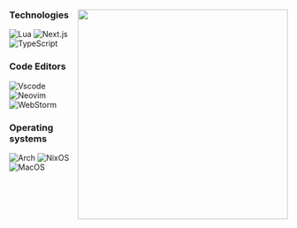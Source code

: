 <div align="center">

<img align="right" src="https://i.pinimg.com/736x/e2/51/a7/e251a7b6bc3306f83d21754493b3ce41.jpg" width="380px" height="380px">

<div align="left">
  
### Technologies
![Lua](https://img.shields.io/badge/Lua%20-FFFFFF?style=for-the-badge&logo=lua&logoColor=000000)
![Next.js](https://img.shields.io/badge/Next.js%20-FFFFFF?style=for-the-badge&logo=next.js&logoColor=000000)
![TypeScript](https://img.shields.io/badge/Typescript%20-FFFFFF?style=for-the-badge&logo=typescript&logoColor=000000)


### Code Editors  
![Vscode](https://img.shields.io/badge/%20Vscode-FFFFFF?style=for-the-badge&logo=vscodium&logoColor=000000)
![Neovim](https://img.shields.io/badge/%20Neovim-FFFFFF?style=for-the-badge&logo=neovim&logoColor=000000)
![WebStorm](https://img.shields.io/badge/%20WebStorm-FFFFFF?style=for-the-badge&logo=webstorm&logoColor=000000)


### Operating systems
![Arch](https://img.shields.io/badge/Arch%20-FFFFFF?style=for-the-badge&logo=arch-linux&logoColor=000000)
![NixOS](https://img.shields.io/badge/NixOS%20-FFFFFF?style=for-the-badge&logo=nixos&logoColor=000000)
![MacOS](https://img.shields.io/badge/MacOS%20-FFFFFF?style=for-the-badge&logo=macos&logoColor=000000)
</div>
